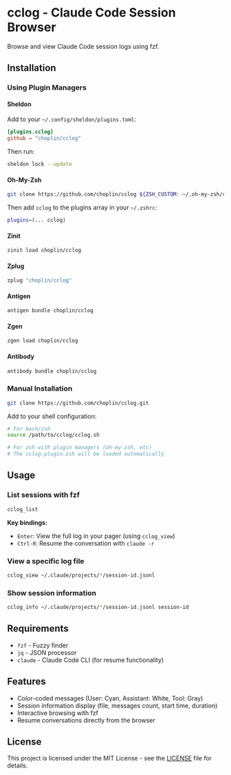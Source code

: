 # cclog - Claude Code Session Browser

Browse and view Claude Code session logs using fzf.

## Installation

### Using Plugin Managers

#### Sheldon

Add to your `~/.config/sheldon/plugins.toml`:

```toml
[plugins.cclog]
github = "choplin/cclog"
```

Then run:

```bash
sheldon lock --update
```

#### Oh-My-Zsh

```bash
git clone https://github.com/choplin/cclog ${ZSH_CUSTOM:-~/.oh-my-zsh/custom}/plugins/cclog
```

Then add `cclog` to the plugins array in your `~/.zshrc`:

```bash
plugins=(... cclog)
```

#### Zinit

```bash
zinit load choplin/cclog
```

#### Zplug

```bash
zplug "choplin/cclog"
```

#### Antigen

```bash
antigen bundle choplin/cclog
```

#### Zgen

```bash
zgen load choplin/cclog
```

#### Antibody

```bash
antibody bundle choplin/cclog
```

### Manual Installation

```bash
git clone https://github.com/choplin/cclog.git
```

Add to your shell configuration:

```bash
# For bash/zsh
source /path/to/cclog/cclog.sh

# For zsh with plugin managers (oh-my-zsh, etc)
# The cclog.plugin.zsh will be loaded automatically
```

## Usage

### List sessions with fzf

```bash
cclog_list
```

**Key bindings:**

- `Enter`: View the full log in your pager (using `cclog_view`)
- `Ctrl-R`: Resume the conversation with `claude -r`

### View a specific log file

```bash
cclog_view ~/.claude/projects/*/session-id.jsonl
```

### Show session information

```bash
cclog_info ~/.claude/projects/*/session-id.jsonl session-id
```

## Requirements

- `fzf` - Fuzzy finder
- `jq` - JSON processor
- `claude` - Claude Code CLI (for resume functionality)

## Features

- Color-coded messages (User: Cyan, Assistant: White, Tool: Gray)
- Session information display (file, messages count, start time, duration)
- Interactive browsing with fzf
- Resume conversations directly from the browser

## License

This project is licensed under the MIT License - see the [LICENSE](LICENSE) file for details.
